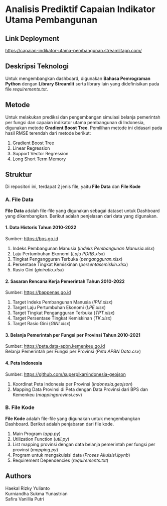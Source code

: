 # Analisis Prediktif Capaian Indikator Utama Pembangunan

## Link Deployment
https://capaian-indikator-utama-pembangunan.streamlitapp.com/

## Deskripsi Teknologi
Untuk mengembangkan dashboard, digunakan **Bahasa Pemrograman Python** dengan **Library Streamlit** serta library lain yang didefinisikan pada file *requirements.txt*. 

## Metode
Untuk melakukan prediksi dan pengembangan simulasi belanja pemerintah per fungsi dan capaian indikator utama pembangunan di Indonesia, digunakan metode **Gradient Boost Tree**. Pemilihan metode ini didasari pada hasil RMSE terendah dari metode berikut:
1. Gradient Boost Tree
2. Linear Regression
3. Support Vector Regression
4. Long Short Term Memory

## Struktur
Di repositori ini, terdapat 2 jenis file, yaitu **File Data** dan **File Kode**

### A. File Data
**File Data** adalah file-file yang digunakan sebagai dataset untuk Dashboard yang dikembangkan. Berikut adalah penjelasan dari data yang digunakan.

#### 1. Data Historis Tahun 2010-2022
Sumber: https://bps.go.id
1. Indeks Pembangunan Manusia (*Indeks Pembangunan Manusia.xlsx*)
2. Laju Pertumbuhan Ekonomi (*Laju PDRB.xlsx*)
3. Tingkat Pengangguran Terbuka (*pengangguran.xlsx*)
4. Persentase Tingkat Kemiskinan (*persentasemiskin.xlsx*)
5. Rasio Gini (*giniratio.xlsx*)

#### 2. Sasaran Rencana Kerja Pemerintah Tahun 2010-2022
Sumber: https://bappenas.go.id
1. Target Indeks Pembangunan Manusia (*IPM.xlsx*)
2. Target Laju Pertumbuhan Ekonomi (*LPE.xlsx*)
3. Target Tingkat Pengangguran Terbuka (*TPT.xlsx*)
4. Target Persentase Tingkat Kemiskinan (*TK.xlsx*)
5. Target Rasio Gini (*GINI.xlsx*)

#### 3. Belanja Pemerintah per Fungsi per Provinsi Tahun 2010-2021
Sumber: https://peta.data-apbn.kemenkeu.go.id  
Belanja Pemerintah per Fungsi per Provinsi (*Peta APBN Data.csv*)

#### 4. Peta Indonesia
Sumber: https://github.com/superpikar/indonesia-geojson
1. Koordinat Peta Indonesia per Provinsi (*indonesia.geojson*)
2. Mapping Data Provinsi di Peta dengan Data Provinsi dari BPS dan Kemenkeu (*mappingprovinsi.csv*)

### B. File Kode
**File Kode** adalah file-file yang digunakan untuk mengembangkan Dashboard. Berikut adalah penjabaran dari file kode.
1. Main Program (*app.py*)
2. Utilization Function (*util.py*)
3. List mapping provinsi dengan data belanja pemerintah per fungsi per provinsi (*mapping.py*)
4. Program untuk mengakuisisi data (*Proses Akuisisi.ipynb*)
5. Requirement Dependencies (*requirements.txt*)

## Authors
Haekal Rizky Yulianto  
Kurniandha Sukma Yunastrian  
Safira Vanillia Putri

